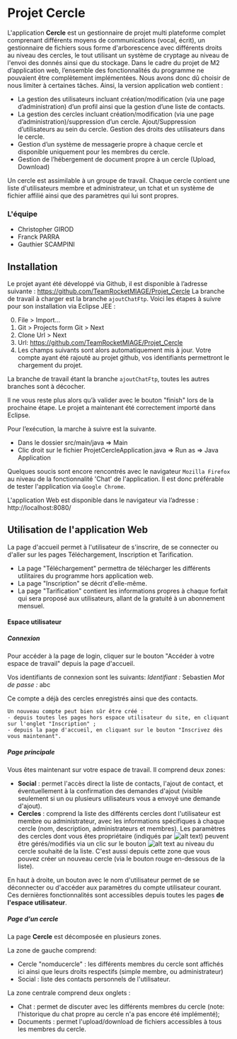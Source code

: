 Projet Cercle
=============

L'application <b>Cercle</b> est un gestionnaire de projet multi plateforme complet comprenant différents moyens de communications (vocal, écrit), un gestionnaire de fichiers sous forme d'arborescence avec différents droits au niveau des cercles, le tout utilisant un système de cryptage au niveau de l'envoi des donnés ainsi que du stockage.
Dans le cadre du projet de M2 d’application web, l’ensemble des fonctionnalités du programme ne pouvaient être complètement implémentées. Nous avons donc dû choisir de nous limiter à certaines tâches. 
Ainsi, la version application web contient :

-	La gestion des utilisateurs incluant création/modification (via une page d’administration) d’un profil ainsi que la gestion d’une liste de contacts.
-	La gestion des cercles incluant création/modification (via une page d’administration)/suppression d’un cercle. Ajout/Suppression d’utilisateurs au sein du cercle. Gestion des droits des utilisateurs dans le cercle.
-	Gestion d’un système de messagerie propre à chaque cercle et disponible uniquement pour les membres du cercle.
-	Gestion de l’hébergement de document propre à un cercle (Upload, Download)

Un cercle est assimilable à un groupe de travail. Chaque cercle contient une liste d'utilisateurs membre et administrateur, un tchat et un système de fichier affilié ainsi que des paramètres qui lui sont propres.

### L'équipe

- Christopher GIROD
- Franck PARRA
- Gauthier SCAMPINI


Installation
--------------

Le projet ayant été développé via Github, il est disponible à l’adresse suivante :
https://github.com/TeamRocketMIAGE/Projet_Cercle
La branche de travail à charger est la branche `ajoutChatFtp`.
Voici les étapes à suivre pour son installation via Eclipse JEE :

0. File > Import…
0. Git > Projects form Git > Next
0. Clone Url > Next
0. Url: https://github.com/TeamRocketMIAGE/Projet_Cercle
0. Les champs suivants sont alors automatiquement mis à jour. Votre compte ayant été rajouté au projet github, vos identifiants permettront le chargement du projet.

La branche de travail étant la branche `ajoutChatFtp`, toutes les autres branches sont à décocher. 

Il ne vous reste plus alors qu’à valider avec le bouton "finish" lors de la prochaine étape.
Le projet a maintenant été correctement importé dans Eclipse.

Pour l’exécution, la marche à suivre est la suivante.
- Dans le dossier src/main/java => Main 
- Clic droit sur le fichier ProjetCercleApplication.java => Run as => Java Application

Quelques soucis sont encore rencontrés avec le navigateur `Mozilla Firefox` au niveau de la fonctionnalité 'Chat' de l'application. Il est donc préférable de tester l'application via `Google Chrome`.

L'application Web est disponible dans le navigateur via l’adresse :
http://localhost:8080/


Utilisation de l'application Web
--------------------------------


La page d'accueil permet à l'utilisateur de s'inscrire, de se connecter ou d'aller sur les pages Téléchargement, Inscription et Tarification.

- La page "Téléchargement" permettra de télécharger les différents utilitaires du programme hors application web.
- La page "Inscription" se décrit d'elle-même.
- La page "Tarification" contient les informations propres à chaque forfait qui sera proposé aux utilisateurs, allant de la gratuité à un abonnement mensuel.

#### Espace utilisateur

##### Connexion

Pour accéder à la page de login, cliquer sur le bouton "Accéder à votre espace de travail" depuis la page d'accueil.

Vos identifiants de connexion sont les suivants:
<i>Identifiant  :</i> Sebastien
<i>Mot de passe :</i> abc

Ce compte a déjà des cercles enregistrés ainsi que des contacts. 

```
Un nouveau compte peut bien sûr être créé :
- depuis toutes les pages hors espace utilisateur du site, en cliquant sur l'onglet "Inscription" ;
- depuis la page d'accueil, en cliquant sur le bouton "Inscrivez dès vous maintenant".
```


##### Page principale

Vous êtes maintenant sur votre espace de travail. Il comprend deux zones:
- <b>Social</b> : permet l'accès direct la liste de contacts, l'ajout de contact, et éventuellement à la confirmation des demandes d'ajout (visible seulement si un ou plusieurs utilisateurs vous a envoyé une demande d'ajout).
- <b>Cercles</b> : comprend la liste des différents cercles dont l'utilisateur est membre ou administrateur, avec les informations spécifiques à chaque cercle (nom, description, administrateurs et membres).
Les paramètres des cercles dont vous êtes propriétaire (indiqués par ![alt text](http://info.catchop.fr/assets/img/glyphicons/glyphicons_051_eye_open.png "une icône représentant un oeil")) peuvent être gérés/modifiés via un clic sur le bouton ![alt text](http://shareyouride.com/assets/premium/glyphicons_pro/glyphicons_halflings/png/glyphicons_halflings_018_cog@2x.png "Roue cranté") au niveau du cercle souhaité de la liste. C'est aussi depuis cette zone que vous pouvez créer un nouveau cercle (via le bouton rouge en-dessous de la liste).


En haut à droite, un bouton avec le nom d'utilisateur permet de se déconnecter ou d'accéder aux paramètres du compte utilisateur courant. Ces dernières fonctionnalités sont accessibles depuis toutes les pages <b>de l'espace utilisateur</b>.


##### Page d'un cercle

La page <b>Cercle</b> est décomposée en plusieurs zones.

La zone de gauche comprend:
- Cercle "nomducercle" : les différents membres du cercle sont affichés ici ainsi que leurs droits respectifs (simple membre, ou administrateur)
- Social : liste des contacts personnels de l'utilisateur.

La zone centrale comprend deux onglets :
- Chat : permet de discuter avec les différents membres du cercle (note: l'historique du chat propre au cercle n'a pas encore été implémenté);
- Documents : permet l'upload/download de fichiers accessibles à tous les membres du cercle.


